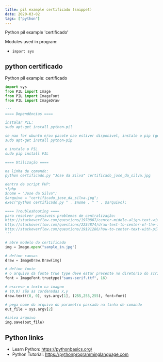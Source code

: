 ```yaml
---
title: pil example certificado (snippet)
date: 2020-03-02
tags: ["python"]
---
```

Python pil example 'certificado'


Modules used in program: 
* `import sys`

## python certificado

Python pil example: certificado

```python
import sys
from PIL import Image
from PIL import ImageFont
from PIL import ImageDraw 

'''
==== Dependências ====

instalar PIL:
sudo apt-get install python-pil

se nao for ubuntu e/ou pacote nao estiver disponivel, instale o pip (gerenciador de pacotes python)
sudo apt-get install python-pip

e instale o PIL
sudo pip install PIL

==== Utilização ====

na linha de comando:
python certificado.py "Jose da Silva" certificado_jose_da_silva.jpg

dentro de script PHP:
<?php
$nome = "Jose da Silva";
$arquivo = "certificado_jose_da_silva.jpg";
exec("python certificado.py " . $nome . " " . $arquivo);

==== Troubleshooting ====
para resolver possiveis problemas de centralização:
http://stackoverflow.com/questions/1970807/center-middle-align-text-with-pil
http://stackoverflow.com/questions/2234874/draw-text-to-center-of-the-image-using-pil
http://stackoverflow.com/questions/19191286/how-to-center-text-with-pil
'''

# abre modelo do certificado
img = Image.open("sample_in.jpg")

# define canvas
draw = ImageDraw.Draw(img)

# define fonte
# o arquivo da fonte true type deve estar presente no diretorio do script
font = ImageFont.truetype("sans-serif.ttf", 16)

# escreve o texto na imagem
# (0,0) são as cordenadas x,y
draw.text((0, 0), sys.argv[1], (255,255,255), font=font)

# pega nome do arquivo do parametro passado na linha de comando
out_file = sys.argv[2]

#salva arquivo
img.save(out_file)


```

## Python links

- Learn Python: https://pythonbasics.org/
- Python Tutorial: https://pythonprogramminglanguage.com
